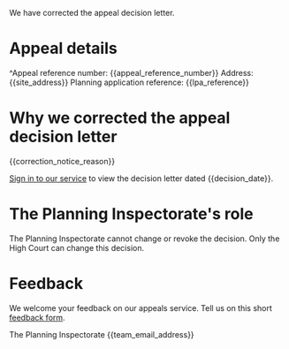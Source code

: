 We have corrected the appeal decision letter.

# Appeal details

^Appeal reference number: {{appeal_reference_number}}
Address: {{site_address}}
Planning application reference: {{lpa_reference}}

# Why we corrected the appeal decision letter

{{correction_notice_reason}}

[Sign in to our service]({{front_office_url}}/manage-appeals/{{appeal_reference_number}}) to view the decision letter dated {{decision_date}}.

# The Planning Inspectorate's role

The Planning Inspectorate cannot change or revoke the decision. Only the High Court can change this decision.

# Feedback

We welcome your feedback on our appeals service. Tell us on this short [feedback form](https://forms.office.com/pages/responsepage.aspx?id=mN94WIhvq0iTIpmM5VcIjfMZj__F6D9LmMUUyoUrZDZUOERYMEFBN0NCOFdNU1BGWEhHUFQxWVhUUy4u).

The Planning Inspectorate
{{team_email_address}}

